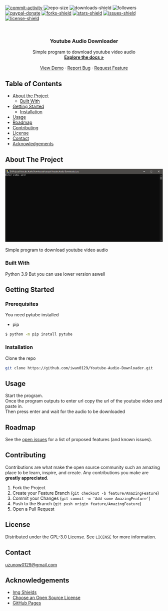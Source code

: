 [![commit-activity]][commit-url]
![repo-size]
![downloads-shield]
![followers]
[![paypal-donate]][paypal-url]
[![forks-shield]][forks-url]
[![stars-shield]][stars-url]
[![issues-shield]][issues-url]
[![license-shield]][license-url]


<!-- PROJECT LOGO -->
<br />
<p align="center">
  <!--
  <a href="https://github.com/iwan0129/Youtube-Audio-Downloader">
    <img src="images/logo.png" alt="Logo" width="80" height="80">
  </a>
  -->
  
  <h3 align="center">Youtube Audio Downloader</h3>

  <p align="center">
    Simple program to download youtube video audio
    <br />
    <a href="https://github.com/iwan0129/Youtube-Audio-Downloader"><strong>Explore the docs »</strong></a>
    <br />
    <br />
    <a href="https://github.com/iwan0129/Youtube-Audio-Downloader">View Demo</a>
    ·
    <a href="https://github.com/iwan0129/Youtube-Audio-Downloader/issues">Report Bug</a>
    ·
    <a href="https://github.com/iwan0129/Youtube-Audio-Downloader/issues">Request Feature</a>
  </p>
</p>


## Table of Contents

* [About the Project](#about-the-project)
  * [Built With](#built-with)
* [Getting Started](#getting-started)
  <!--* [Prerequisites](#prerequisites)-->
  * [Installation](#installation)
* [Usage](#usage)
* [Roadmap](#roadmap)
* [Contributing](#contributing)
* [License](#license)
* [Contact](#contact)
* [Acknowledgements](#acknowledgements)

## About The Project

![Screenshot]

Simple program to download youtube video audio

### Built With
Python 3.9 But you can use lower version aswell

## Getting Started

### Prerequisites

You need pytube installed
* pip
```sh
$ python -m pip install pytube
```

### Installation

Clone the repo
```sh
git clone https://github.com/iwan0129/Youtube-Audio-Downloader.git
```

## Usage

Start the program.<br>
Once the program outputs to enter url copy the url of the youtube video and paste in.<br>
Then press enter and wait for the audio to be downloaded<br>

## Roadmap

See the [open issues](https://github.com/iwan0129/Youtube-Audio-Downloader/issues) for a list of proposed features (and known issues).

## Contributing

Contributions are what make the open source community such an amazing place to be learn, inspire, and create. Any contributions you make are **greatly appreciated**.

1. Fork the Project
2. Create your Feature Branch (`git checkout -b feature/AmazingFeature`)
3. Commit your Changes (`git commit -m 'Add some AmazingFeature'`)
4. Push to the Branch (`git push origin feature/AmazingFeature`)
5. Open a Pull Request

## License

Distributed under the GPL-3.0 License. See `LICENSE` for more information.

## Contact

uzunow0129@gmail.com

## Acknowledgements
* [Img Shields](https://shields.io)
* [Choose an Open Source License](https://choosealicense.com)
* [GitHub Pages](https://pages.github.com)


[contributors-shield]: https://img.shields.io/github/contributors/iwan0129/Youtube-Audio-Downloader.svg?style=for-the-badge
[contributors-url]: https://github.com/iwan0129/Youtube-Audio-Downloader/graphs/contributors
[forks-shield]: https://img.shields.io/github/forks/iwan0129/Youtube-Audio-Downloader.svg?style=for-the-badge
[forks-url]: https://github.com/iwan0129/Youtube-Audio-Downloader/network/members
[stars-shield]: https://img.shields.io/github/stars/iwan0129/Youtube-Audio-Downloader.svg?style=for-the-badge
[stars-url]: https://github.com/iwan0129/Youtube-Audio-Downloader/stargazers
[issues-shield]: https://img.shields.io/github/issues/iwan0129/Youtube-Audio-Downloader.svg?style=for-the-badge
[issues-url]: https://github.com/iwan0129/Youtube-Audio-Downloader/issues
[license-shield]: https://img.shields.io/github/license/iwan0129/Youtube-Audio-Downloader.svg?style=for-the-badge
[license-url]: https://github.com/iwan0129/Youtube-Audio-Downloader/blob/master/LICENSE
[product-screenshot]: images/screenshot.png
[repo-size]: https://img.shields.io/github/repo-size/iwan0129/Youtube-Audio-Downloader.svg?label=repository%20size&style=for-the-badge
[commit-activity]: https://img.shields.io/github/commit-activity/m/iwan0129/Youtube-Audio-Downloader.svg?style=for-the-badge
[commit-url]: https://github.com/iwan0129/Youtube-Audio-Downloader/commits/master
[followers]: https://img.shields.io/github/followers/iwan0129?style=for-the-badge
[paypal-url]: https://paypal.me/iwan0129?locale.x=en_US
[paypal-donate]: https://img.shields.io/badge/donate-PayPal-104098.svg?style=for-the-badge&logo=PayPal
[downloads-shield]: https://img.shields.io/github/downloads/iwan0129/Youtube-Audio-Downloader/total.svg?style=for-the-badge
[Screenshot]: Images/Screenshot.png
